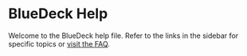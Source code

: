 # BlueDeck Help

Welcome to the BlueDeck help file. Refer to the links in the sidebar for specific topics or [visit the FAQ](/faq).